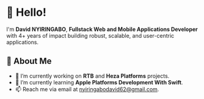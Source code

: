 # 👋 Hello!
I'm **David NYIRINGABO**, **Fullstack Web and Mobile Applications Developer** with 4+ years of impact building robust, scalable, and user-centric applications.  

## 💫 About Me  

- 🔭 I’m currently working on **RTB** and **Heza Platforms** projects.  
- 🌱 I’m currently learning **Apple Platforms Development With Swift**.  
- 📫 Reach me via email at [nyiringabodavid62@gmail.com](mailto:nyiringabodavid62@gmail.com).  
